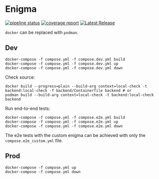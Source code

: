 # Enigma

[![pipeline status](https://mygit.th-deg.de/jd17123/enigma/badges/main/pipeline.svg)](https://mygit.th-deg.de/jd17123/enigma/-/commits/main)
[![coverage report](https://mygit.th-deg.de/jd17123/enigma/badges/main/coverage.svg)](https://mygit.th-deg.de/jd17123/enigma/-/commits/main)
[![Latest Release](https://mygit.th-deg.de/jd17123/enigma/-/badges/release.svg)](https://mygit.th-deg.de/jd17123/enigma/-/releases)

`docker` can be replaced with `podman`.

## Dev

```console
docker-compose -f compose.yml -f compose.dev.yml build
docker-compose -f compose.yml -f compose.dev.yml up
docker-compose -f compose.yml -f compose.dev.yml down
```

Check source:

```console
docker build --progress=plain --build-arg context=local-check -t backend:local-check -f backend/Containerfile backend # or
podman build --build-arg context=local-check -t backend:local-check backend
```

Run end-to-end tests:

```console
docker-compose -f compose.yml -f compose.e2e.yml build
docker-compose -f compose.yml -f compose.e2e.yml up
docker-compose -f compose.yml -f compose.e2e.yml down
```

The e2e tests with the custom enigma can be achieved with only the `compose.e2e_custom.yml` file.

## Prod

```console
docker-compose -f compose.yml up
docker-compose -f compose.yml down
```
